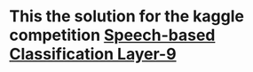 # This the solution for the kaggle competition [Speech-based Classification Layer-9](https://www.kaggle.com/competitions/speech-based-classification-layer-9/overview)
